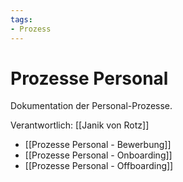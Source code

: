 ```yaml
---
tags:
- Prozess
---
```

# Prozesse Personal

Dokumentation der Personal-Prozesse.

Verantwortlich: [[Janik von Rotz]]

* [[Prozesse Personal - Bewerbung]]
* [[Prozesse Personal - Onboarding]]
* [[Prozesse Personal - Offboarding]]